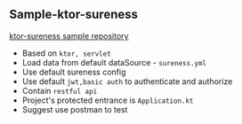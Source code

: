 ## Sample-ktor-sureness  

[ktor-sureness sample repository](https://github.com/tomsun28/sureness/tree/master/samples/ktor-sureness)    

- Based on `ktor, servlet`  
- Load data from default dataSource - `sureness.yml`
- Use default sureness config
- Use default `jwt,basic auth` to authenticate and authorize
- Contain `restful api`  
- Project's protected entrance is `Application.kt`  
- Suggest use postman to test


